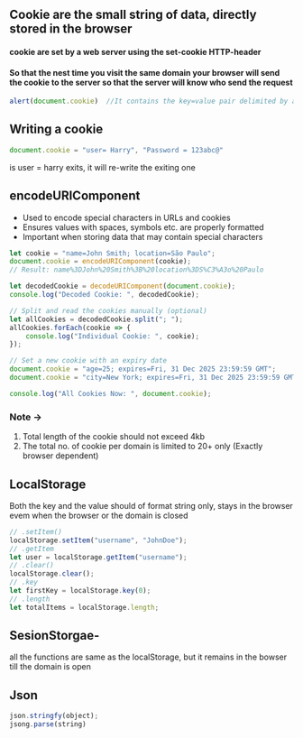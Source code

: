 ## Cookie are the small string of data, directly stored in the browser
#### cookie are set by a web server using the set-cookie HTTP-header
#### So that the nest time you visit the same domain your browser will send the cookie to the server so that the server will know who send the request

```javascript
alert(document.cookie)  //It contains the key=value pair delimited by a
```

## Writing a cookie
```javascript
document.cookie = "user= Harry", "Password = 123abc@"
```
is user = harry exits, it will re-write the exiting one

## encodeURIComponent
- Used to encode special characters in URLs and cookies
- Ensures values with spaces, symbols etc. are properly formatted
- Important when storing data that may contain special characters

```javascript
let cookie = "name=John Smith; location=São Paulo";
document.cookie = encodeURIComponent(cookie);
// Result: name%3DJohn%20Smith%3B%20location%3DS%C3%A3o%20Paulo

let decodedCookie = decodeURIComponent(document.cookie);
console.log("Decoded Cookie: ", decodedCookie);

// Split and read the cookies manually (optional)
let allCookies = decodedCookie.split("; ");
allCookies.forEach(cookie => {
    console.log("Individual Cookie: ", cookie);
});

// Set a new cookie with an expiry date
document.cookie = "age=25; expires=Fri, 31 Dec 2025 23:59:59 GMT";
document.cookie = "city=New York; expires=Fri, 31 Dec 2025 23:59:59 GMT";

console.log("All Cookies Now: ", document.cookie);
```

### Note -> 
1. Total length of the cookie should not exceed 4kb
2. The total no. of cookie per domain is limited to 20+ only (Exactly browser dependent)

## LocalStorage 
Both the key and the value should of format string only, stays in the browser evem when the browser or the domain is closed

```javascript
// .setItem()
localStorage.setItem("username", "JohnDoe");
// .getItem
let user = localStorage.getItem("username");
// .clear()
localStorage.clear();
// .key
let firstKey = localStorage.key(0);
// .length
let totalItems = localStorage.length;
``` 

## SesionStorgae- 
all the functions are same as the localStorage, but it remains in the bowser till the domain is open

## Json 

```javascript
json.stringfy(object);
jsong.parse(string)
```
